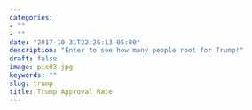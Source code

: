 ```yaml
---
categories:
- ""
- ""
date: "2017-10-31T22:26:13-05:00"
description: "Enter to see how many people root for Trump!"
draft: false
image: pic03.jpg
keywords: ""
slug: trump
title: Trump Approval Rate
---
```

